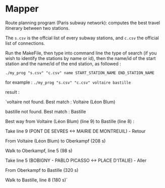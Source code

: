 # Mapper
Route planning program (Paris subway network): computes the best travel itinerary between two stations. 

The `s.csv` is the offcial list of every subway stations, and `c.csv` the official list of connections.

Run the MakeFile, then type into command line the type of search (if you wish to identify the stations by name or id), then the name/id of the start station and the name/id of the end station, as followed :

`./my_prog "s.csv" "c.csv" name START_STATION_NAME END_STATION_NAME` 

for example : `./my_prog "s.csv" "c.csv" voltaire bastille`


result :

`voltaire not found. Best match : Voltaire (Léon Blum)

bastille not found. Best match : Bastille

Best way from Voltaire (Léon Blum) (line 9) to Bastille (line 8) : 

Take line 9 (PONT DE SEVRES <-> MAIRIE DE MONTREUIL) - Retour

From Voltaire (Léon Blum) to Oberkampf (208 s)

Walk to Oberkampf, line 5 (98 s)

Take line 5 (BOBIGNY - PABLO PICASSO <-> PLACE D'ITALIE) - Aller

From Oberkampf to Bastille (320 s)

Walk to Bastille, line 8 (180 s)`


